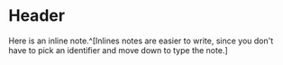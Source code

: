 <!-- TITLE: Les termes grammaticaux et linguistiques japonais-->
<!-- SUBTITLE: A quick summary of Termes Grammaticaux -->

# Header
Here is an inline note.^[Inlines notes are easier to write, since
you don't have to pick an identifier and move down to type the
note.]